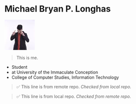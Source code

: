 # Michael Bryan P. Longhas

![me](/fb_img.jpg)
> This is me.
* Student
* at University of the Immaculate Conception
* College of Computer Studies, Information Technology

> :white_check_mark: This line is from remote repo. *Checked from local repo.*

> :white_check_mark: This line is from local repo. *Checked from remote repo.*
